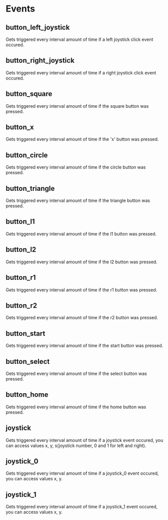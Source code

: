 # Events

## button_left_joystick

Gets triggered every interval amount of time if a left joystick click event occured.

## button_right_joystick

Gets triggered every interval amount of time if a right joystick click event occured.

## button_square

Gets triggered every interval amount of time if the square button was pressed.

## button_x

Gets triggered every interval amount of time if the 'x' button was pressed.

## button_circle

Gets triggered every interval amount of time if the circle button was pressed.

## button_triangle

Gets triggered every interval amount of time if the triangle button was pressed.

## button_l1

Gets triggered every interval amount of time if the l1 button was pressed.

## button_l2

Gets triggered every interval amount of time if the l2 button was pressed.

## button_r1

Gets triggered every interval amount of time if the r1 button was pressed.

## button_r2

Gets triggered every interval amount of time if the r2 button was pressed.

## button_start

Gets triggered every interval amount of time if the start button was pressed.

## button_select

Gets triggered every interval amount of time if the select button was pressed.

## button_home

Gets triggered every interval amount of time if the home button was pressed.

## joystick

Gets triggered every interval amount of time if a joystick event occured, you can access values x, y, s(joystick number, 0 and 1 for left and right).

## joystick_0

Gets triggered every interval amount of time if a joystick_0 event occured, you can access values x, y.

## joystick_1

Gets triggered every interval amount of time if a joystick_1 event occured, you can access values x, y.